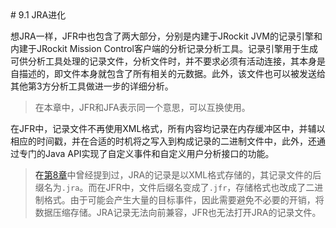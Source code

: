 <a name="9.1" />
# 9.1 JRA进化

想JRA一样，JFR中也包含了两大部分，分别是内建于JRockit JVM的记录引擎和内建于JRockit Mission Control客户端的分析记录分析工具。记录引擎用于生成可供分析工具处理的记录文件，分析文件时，并不要求必须有活动连接，其本身是自描述的，即文件本身就包含了所有相关的元数据。此外，该文件也可以被发送给其他第3方分析工具做进一步的详细分析。

>在本章中，JFR和JFA表示同一个意思，可以互换使用。

在JFR中，记录文件不再使用XML格式，所有内容均记录在内存缓冲区中，并辅以相应的时间戳，并在合适的时机将之写入到构成记录的二进制文件中，此外，还通过专门的Java API实现了自定义事件和自定义用户分析接口的功能。

>在[第8章][1]中曾经提到过，JRA的记录是以XML格式存储的，其记录文件的后缀名为`.jra`。而在JFR中，文件后缀名变成了`.jfr`，存储格式也改成了二进制格式。由于可能会产生大量的目标事件，因此需要避免不必要的开销，将数据压缩存储。JRA记录无法向前兼容，JFR也无法打开JRA的记录文件。




[1]:    ../chap8/8.md#8